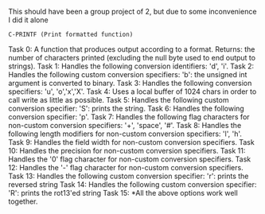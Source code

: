 This should have been a group project of 2, but due to some inconvenience I did it alone

	C-PRINTF (Print formatted function)
Task 0: A function that produces output according to a format. Returns: the number of characters printed (excluding the null byte used to end output to strings).
Task 1: Handles the following conversion identifiers: 'd', 'i'.
Task 2: Handles the following custom conversion specifiers: 'b': the unsigned int argument is converted to binary.
Task 3: Handles the following conversion specifiers: 'u', 'o','x','X'.
Task 4: Uses a local buffer of 1024 chars in order to call write as little as possible.
Task 5: Handles the following custom conversion specifier: 'S': prints the string.
Task 6: Handles the following conversion specifier: 'p'.
Task 7: Handles the following flag characters for non-custom conversion specifiers: '+', 'space', '#'.
Task 8: Handles the following length modifiers for non-custom conversion specifiers: 'l', 'h'.
Task 9: Handles the field width for non-custom conversion specifiers.
Task 10: Handles the precision for non-custom conversion specifiers.
Task 11: Handles the '0' flag character for non-custom conversion specifiers.
Task 12: Handles the '-' flag character for non-custom conversion specifiers.
Task 13: Handles the following custom conversion specifier: 'r': prints the reversed string
Task 14: Handles the following custom conversion specifier: 'R': prints the rot13'ed string
Task 15: *All the above options work well together.
